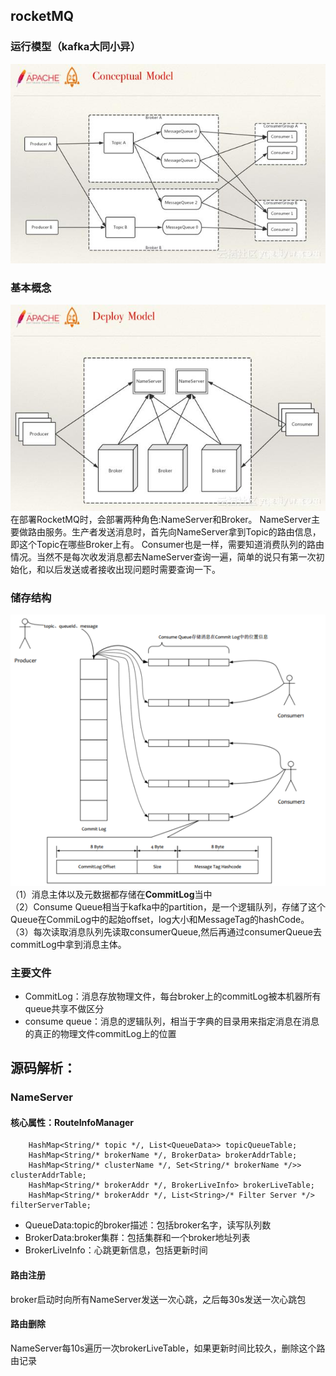 ## rocketMQ
### 运行模型（kafka大同小异）
![模型](./imgs/1.jpg)  
### 基本概念
![运作](./imgs/2.jpg)
在部署RocketMQ时，会部署两种角色:NameServer和Broker。
NameServer主要做路由服务。生产者发送消息时，首先向NameServer拿到Topic的路由信息，即这个Topic在哪些Broker上有。
Consumer也是一样，需要知道消费队列的路由情况。当然不是每次收发消息都去NameServer查询一遍，简单的说只有第一次初始化，和以后发送或者接收出现问题时需要查询一下。
### 储存结构
![储存](./imgs/3.jpg)
（1）消息主体以及元数据都存储在**CommitLog**当中  
（2）Consume Queue相当于kafka中的partition，是一个逻辑队列，存储了这个Queue在CommiLog中的起始offset，log大小和MessageTag的hashCode。  
（3）每次读取消息队列先读取consumerQueue,然后再通过consumerQueue去commitLog中拿到消息主体。  
### 主要文件
* CommitLog：消息存放物理文件，每台broker上的commitLog被本机器所有queue共享不做区分
* consume queue：消息的逻辑队列，相当于字典的目录用来指定消息在消息的真正的物理文件commitLog上的位置
## 源码解析：
### NameServer
#### 核心属性：RouteInfoManager
~~~
    HashMap<String/* topic */, List<QueueData>> topicQueueTable;
    HashMap<String/* brokerName */, BrokerData> brokerAddrTable;
    HashMap<String/* clusterName */, Set<String/* brokerName */>> clusterAddrTable;
    HashMap<String/* brokerAddr */, BrokerLiveInfo> brokerLiveTable;
    HashMap<String/* brokerAddr */, List<String>/* Filter Server */> filterServerTable;
~~~
* QueueData:topic的broker描述：包括broker名字，读写队列数
* BrokerData:broker集群：包括集群和一个broker地址列表
* BrokerLiveInfo：心跳更新信息，包括更新时间
#### 路由注册
broker启动时向所有NameServer发送一次心跳，之后每30s发送一次心跳包
#### 路由删除
NameServer每10s遍历一次brokerLiveTable，如果更新时间比较久，删除这个路由记录